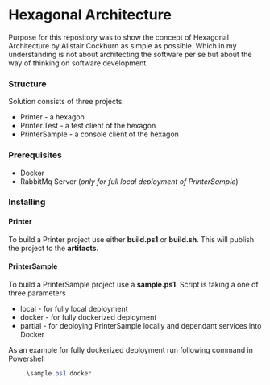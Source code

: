 # Hexagonal Architecture
Purpose for this repository was to show the concept of Hexagonal Architecture by Alistair Cockburn as simple as possible.
Which in my understanding is not about architecting the software per se but about the way of thinking on software development.

### Structure
Solution consists of three projects:
* Printer - a hexagon
* Printer.Test - a test client of the hexagon
* PrinterSample - a console client of the hexagon

### Prerequisites
* Docker
* RabbitMq Server (*only for full local deployment of PrinterSample*)

### Installing
#### Printer
To build a Printer project use either **build.ps1** or **build.sh**. This will publish the project to the **artifacts**.

#### PrinterSample
To build a PrinterSample project use a **sample.ps1**. Script is taking a one of three parameters
* local - for fully local deployment
* docker - for fully dockerized deployment
* partial - for deploying PrinterSample locally and dependant services into Docker

As an example for fully dockerized deployment run following command in Powershell
```powershell
    .\sample.ps1 docker
``` 